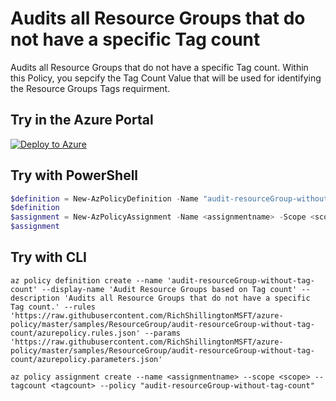 # Audits all Resource Groups that do not have a specific Tag count

Audits all Resource Groups that do not have a specific Tag count.
Within this Policy, you sepcify the Tag Count Value that will be used for identifying the Resource Groups Tags requirment.

## Try in the Azure Portal

[![Deploy to Azure](http://azuredeploy.net/deploybutton.png)](https://portal.azure.com/#blade/Microsoft_Azure_Policy/CreatePolicyDefinitionBlade/uri/https%3A%2F%2Fraw.githubusercontent.com%2FRichShillingtonMSFT%2Fazure-policy%2Fmaster%2Fsamples%2FResourceGroup%2Faudit-resourceGroup-without-tag-count%2Fazurepolicy.json)

## Try with PowerShell

````powershell
$definition = New-AzPolicyDefinition -Name "audit-resourceGroup-without-tag-count" -DisplayName "Audit Resource Groups based on Tag count" -description "Audits all Resource Groups that do not have a specific Tag count." -Policy 'https://raw.githubusercontent.com/RichShillingtonMSFT/azure-policy/master/samples/ResourceGroup/audit-resourceGroup-without-tag-count/azurepolicy.rules.json' -Parameter 'https://raw.githubusercontent.com/RichShillingtonMSFT/azure-policy/master/samples/ResourceGroup/audit-resourceGroup-without-tag-count/azurepolicy.parameters.json'
$definition
$assignment = New-AzPolicyAssignment -Name <assignmentname> -Scope <scope> -tagCount <tagCount> -PolicyDefinition $definition
$assignment 
````

## Try with CLI

````cli
az policy definition create --name 'audit-resourceGroup-without-tag-count' --display-name 'Audit Resource Groups based on Tag count' --description 'Audits all Resource Groups that do not have a specific Tag count.' --rules 'https://raw.githubusercontent.com/RichShillingtonMSFT/azure-policy/master/samples/ResourceGroup/audit-resourceGroup-without-tag-count/azurepolicy.rules.json' --params 'https://raw.githubusercontent.com/RichShillingtonMSFT/azure-policy/master/samples/ResourceGroup/audit-resourceGroup-without-tag-count/azurepolicy.parameters.json'

az policy assignment create --name <assignmentname> --scope <scope> --tagcount <tagcount> --policy "audit-resourceGroup-without-tag-count" 
````